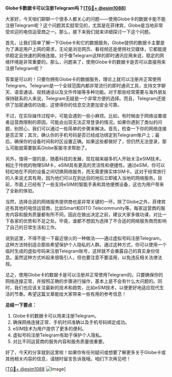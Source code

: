**Globe卡数据卡可以注册Telegram吗？[[TG💪+ @esim1088](https://t.me/s/esim1088)]**

大家好，今天咱们聊聊一个很多人都关心的问题——使用Globe卡的数据卡能不能注册Telegram呢？这个问题其实挺常见的，尤其是在菲律宾，Globe是当地非常受欢迎的电信运营商之一。那么，接下来我们就来详细探讨一下这个问题。

首先，让我们简单了解一下Globe卡和它的数据服务。Globe提供的数据卡主要是为了满足用户上网的需求，无论是浏览网页、看视频还是使用社交媒体，它都能提供稳定且快速的网络连接。对于像Telegram这样的即时通讯应用来说，稳定的网络环境是非常重要的。那么，问题来了，使用Globe卡的数据卡是否可以直接用来注册Telegram呢？

答案是可以的！只要你拥有Globe卡的数据服务，理论上就可以注册并正常使用Telegram。Telegram是一个全球范围内都非常流行的即时通讯工具，支持文字聊天、语音通话、视频通话以及文件传输等多种功能。对于那些经常需要与海外朋友保持联系的人来说，Telegram无疑是一个非常方便的选择。而且，Telegram还提供了加密通信的功能，这使得你的信息交流更加安全可靠。

不过，在实际操作过程中，可能会遇到一些小麻烦。比如，有时候由于网络设置或者运营商限制的原因，可能会出现无法正常登录的情况。如果你遇到了类似的问题，别担心，我们可以通过一些简单的步骤来解决。首先，检查一下你的网络连接是否正常；其次，确认你的手机号码是否已经成功绑定到Telegram账户上；最后，确保你的设备时间和时区设置正确。如果这些都做好了，但仍然无法登录，那么可能就需要联系Globe客服寻求帮助了。

另外，值得一提的是，随着科技的发展，现在越来越多的人开始关注eSIM技术。相比于传统的物理SIM卡，eSIM具有更高的灵活性和便捷性。通过eSIM，你可以轻松地在不同的设备之间切换网络服务，而无需更换实体SIM卡。这对于经常旅行的人来说尤其有用，因为他们可以在到达目的地后立即接入当地的网络服务。目前，市面上已经有了一些支持eSIM的智能手表和其他便携设备，这也为用户带来了全新的体验。

当然，选择合适的网络服务提供商也是非常关键的一环。除了Globe之外，菲律宾还有其他的电信运营商，比如Smart和DITO Telecommunity等。每家运营商的服务内容和服务质量都有所不同，因此在做出决定之前，建议大家多做功课，对比一下各家的优势和不足之处。毕竟，谁都不想因为选择了不合适的网络服务商而影响了自己的日常生活和工作。

说到这里，不得不提一下最近很火的一种做法——通过虚拟号码注册Telegram。这种方法特别适合那些希望保护个人隐私的人群。通过这种方式，你可以使用一个临时生成的虚拟号码来注册Telegram账号，这样就不会暴露自己的真实身份信息。虽然这种方式听起来很吸引人，但也要注意不要滥用，以免违反相关法律法规。

总之，使用Globe卡的数据卡是可以注册并正常使用Telegram的。只要确保你的网络连接正常，并按照正确的步骤进行操作，基本上是不会有什么大问题的。同时，我们也应该关注最新的技术和趋势，比如eSIM技术，以便更好地适应现代生活的节奏。希望这篇文章能给大家带来一些有用的参考信息！

**总结一下要点：**
1. Globe卡的数据卡可以用来注册Telegram。
2. 确保网络连接正常、手机时间准确以及手机号码绑定成功。
3. eSIM技术为用户提供了更多的便利。
4. 虚拟号码注册Telegram有助于保护个人隐私。
5. 对比不同运营商的服务内容和服务质量很重要。

好了，今天的分享就到这里啦！如果你有任何疑问或想要了解更多关于Globe卡或其他相关内容的信息，请随时留言告诉我哦。咱们下次再见吧！

[[TG💪+ @esim1088](https://t.me/s/esim1088) ![Image](https://i.postimg.cc/4NQfJmqS/Snipaste-2025-05-13-00-14-12.png)]